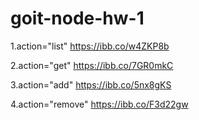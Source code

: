 # goit-node-hw-1
1.action="list"
https://ibb.co/w4ZKP8b

2.action="get"
https://ibb.co/7GR0mkC

3.action="add"
https://ibb.co/5nx8gKS

4.action="remove"
https://ibb.co/F3d22gw
